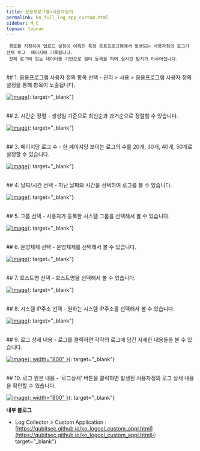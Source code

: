 ```yaml
---
title: 응용프로그램>사용자정의
permalink: ko_full_log_app_custom.html
sidebar: M_C
topnav: topnav
---
```


     경로를 지정하여 업로드 설정이 이뤄진 특정 응용프로그램에서 발생되는 사용자정의 로그가 전체 로그  페이지에 기록됩니다.
     전체 로그에 있는 데이터를 기반으로 필터 등록을 하며 실시간 탐지가 이루어집니다.

<br />
## 1. 응용프로그램 사용자 정의 항목 선택
- 관리 > 사용 > 응용프로그램 사용자 정의 설정을 통해 항목이 노출됩니다.

[![image](/docs/images/Manual/common/full_log/custom/1.png)](/docs/images/Manual/common/full_log/custom/1.png){: target="_blank"}

<br />
## 2. 시간순 정렬
- 생성일 기준으로 최신순과 과거순으로 정렬할 수 있습니다.

[![image](/docs/images/Manual/common/full_log/custom/2.png)](/docs/images/Manual/common/full_log/custom/2.png){: target="_blank"}

<br />
## 3. 페이지당 로그 수
- 한 페이지당 보이는 로그의 수를 20개, 30개, 40개, 50개로 설정할 수 있습니다.

[![image](/docs/images/Manual/common/full_log/custom/3.png)](/docs/images/Manual/common/full_log/custom/3.png){: target="_blank"}

<br />
## 4. 날짜/시간 선택
- 지난 날짜와 시간을 선택하여 로그를 볼 수 있습니다.

[![image](/docs/images/Manual/common/full_log/custom/4.png)](/docs/images/Manual/common/full_log/custom/4.png){: target="_blank"}

<br />
## 5. 그룹 선택
- 사용자가 등록한 시스템 그룹을 선택해서 볼 수 있습니다.

[![image](/docs/images/Manual/common/full_log/custom/5.png)](/docs/images/Manual/common/full_log/custom/5.png){: target="_blank"}

<br />
## 6. 운영체제 선택
- 운영체제를 선택해서 볼 수 있습니다.

[![image](/docs/images/Manual/common/full_log/custom/6.png)](/docs/images/Manual/common/full_log/custom/6.png){: target="_blank"}

<br />
## 7. 호스트명 선택
- 호스트명을 선택해서 볼 수 있습니다.

[![image](/docs/images/Manual/common/full_log/custom/7.png)](/docs/images/Manual/common/full_log/custom/7.png){: target="_blank"}
 
 <br />
## 8. 시스템 IP주소 선택
- 원하는 시스템 IP주소를 선택해서 볼 수 있습니다.

[![image](/docs/images/Manual/common/full_log/custom/8.png)](/docs/images/Manual/common/full_log/custom/8.png){: target="_blank"}

<br />
## 9. 로그 상세 내용
- 로그를 클릭하면 각각의 로그에 담긴 자세한 내용들을 볼 수 있습니다.

[![image](/docs/images/Manual/common/full_log/custom/9.png){: width="800" }](/docs/images/Manual/common/full_log/custom/9.png){: target="_blank"}
 
<br />
## 10. 로그 원본 내용
- ‘로그상세’ 버튼을 클릭하면 발생된 사용자정의 로그 상세 내용을 확인할 수 있습니다.

[![image](/docs/images/Manual/common/full_log/custom/10.png){: width="800" }](/docs/images/Manual/common/full_log/custom/10.png){: target="_blank"}

 **내부 블로그**
- Log Collector > Custom Application : [https://qubitsec.github.io/ko_logcol_custom_appl.html](https://qubitsec.github.io/ko_logcol_custom_appl.html){: target="_blank"} 